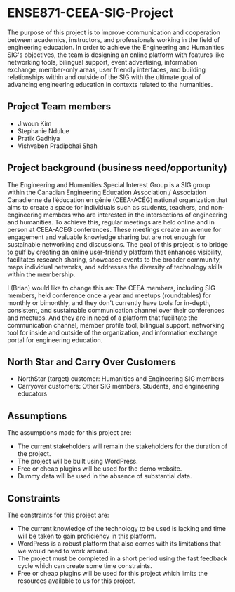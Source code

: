 # ENSE871-CEEA-SIG-Project
The purpose of this project is to improve communication and cooperation between academics, instructors, and professionals working in the field of engineering education. In order to achieve the Engineering and Humanities SIG's objectives, the team is designing an online platform with features like networking tools, bilingual support, event advertising, information exchange, member-only areas, user friendly interfaces, and building relationships within and outside of the SIG with the ultimate goal of advancing engineering education in contexts related to the humanities.

## Project Team members
- Jiwoun Kim
- Stephanie Ndulue
- Pratik Gadhiya
- Vishvaben Pradipbhai Shah

## Project background (business need/opportunity)
The Engineering and Humanities Special Interest Group is a SIG group within the Canadian Engineering Education Association / Association Canadienne de l’éducation en génie (CEEA-ACÉG) national organization that aims to create a space for individuals such as students, teachers, and non-engineering members who are interested in the intersections of engineering and humanities.  To achieve this, regular meetings are held online and in person at CEEA-ACEG conferences. These meetings create an avenue for engagement and valuable knowledge sharing but are not enough for sustainable networking and discussions. 
The goal of this project is to bridge to gulf by creating an online user-friendly platform that enhances visibility, facilitates research sharing, showcases events to the broader community, maps individual networks, and addresses the diversity of technology skills within the membership.

I (Brian) would like to change this as:
The CEEA members, including SIG members, held conference once a year and meetups (roundtables) for monthly or bimonthly, and they don't currently have tools for in-depth, consistent, and sustainable communication channel over their conferences and meetups. And they are in need of a platform that fucilitate the communication channel, member profile tool, bilingual support, networking tool for inside and outside of the organization, and information exchange portal for engineering education.


## North Star and Carry Over Customers
- NorthStar (target) customer: Humanities and Engineering SIG members
- Carryover customers: Other SIG members, Students, and engineering educators

## Assumptions
The assumptions made for this project are:
- The current stakeholders will remain the stakeholders for the duration of the project.
- The project will be built using WordPress.
- Free or cheap plugins will be used for the demo website.
- Dummy data will be used in the absence of substantial data.

## Constraints
The constraints for this project are:
- The current knowledge of the technology to be used is lacking and time will be taken to gain proficiency in this platform.
- WordPress is a robust platform that also comes with its limitations that we would need to work around.
- The project must be completed in a short period using the fast feedback cycle which can create some time constraints.
- Free or cheap plugins will be used for this project which limits the resources available to us for this project.
